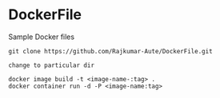 # DockerFile
Sample Docker files

```
git clone https://github.com/Rajkumar-Aute/DockerFile.git

change to particular dir

docker image build -t <image-name-:tag> .
docker container run -d -P <image-name:tag>
```